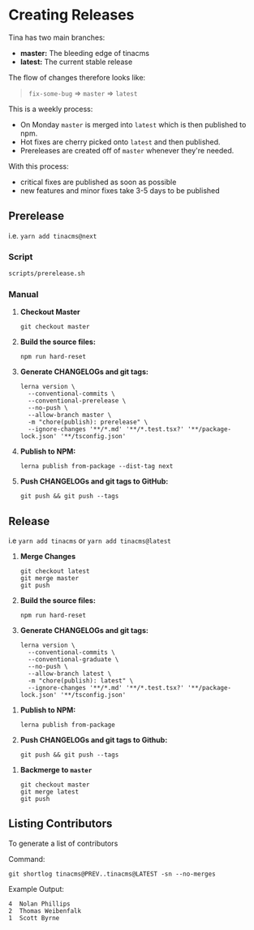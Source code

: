 # Creating Releases

Tina has two main branches:

- **master:** The bleeding edge of tinacms
- **latest:** The current stable release

The flow of changes therefore looks like:

> `fix-some-bug` => `master` => `latest`

This is a weekly process:

- On Monday `master` is merged into `latest` which is then published to npm.
- Hot fixes are cherry picked onto `latest` and then published.
- Prereleases are created off of `master` whenever they're needed.

With this process:

- critical fixes are published as soon as possible
- new features and minor fixes take 3-5 days to be published

## Prerelease

i.e. `yarn add tinacms@next`

### Script

```sh
scripts/prerelease.sh
```

### Manual

1. **Checkout Master**

   ```
   git checkout master
   ```

1. **Build the source files:**

   ```
   npm run hard-reset
   ```

1. **Generate CHANGELOGs and git tags:**

   ```
   lerna version \
     --conventional-commits \
     --conventional-prerelease \
     --no-push \
     --allow-branch master \
     -m "chore(publish): prerelease" \
     --ignore-changes '**/*.md' '**/*.test.tsx?' '**/package-lock.json' '**/tsconfig.json'
   ```

1. **Publish to NPM:**

   ```
   lerna publish from-package --dist-tag next
   ```

1. **Push CHANGELOGs and git tags to GitHub:**

   ```
   git push && git push --tags
   ```

## Release

i.e `yarn add tinacms` or `yarn add tinacms@latest`

1. **Merge Changes**

   ```
   git checkout latest
   git merge master
   git push
   ```

1. **Build the source files:**

   ```
   npm run hard-reset
   ```

1. **Generate CHANGELOGs and git tags:**

   ```
   lerna version \
     --conventional-commits \
     --conventional-graduate \
     --no-push \
     --allow-branch latest \
     -m "chore(publish): latest" \
     --ignore-changes '**/*.md' '**/*.test.tsx?' '**/package-lock.json' '**/tsconfig.json'
   ```

1) **Publish to NPM:**

   ```
   lerna publish from-package
   ```

1) **Push CHANGELOGs and git tags to Github:**
   ```
   git push && git push --tags
   ```

1. **Backmerge to `master`**

   ```
   git checkout master
   git merge latest
   git push
   ```

## Listing Contributors

To generate a list of contributors

Command:

```
git shortlog tinacms@PREV..tinacms@LATEST -sn --no-merges
```

Example Output:

```
4  Nolan Phillips
2  Thomas Weibenfalk
1  Scott Byrne
```
